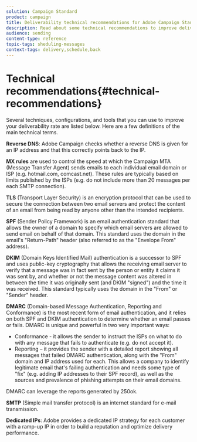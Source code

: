 ```yaml
---
solution: Campaign Standard
product: campaign
title: Deliverability technical recommendations for Adobe Campaign Standard
description: Read about some technical recommendations to improve deliverability with Adobe Campaign Standard.
audience: sending
content-type: reference
topic-tags: sheduling-messages
context-tags: delivery,schedule,back
---
```


# Technical recommendations{#technical-recommendations}

Several techniques, configurations, and tools that you can use to improve your deliverability rate are listed below. Here are a few definitions of the main technical terms.

**Reverse DNS**: Adobe Campaign checks whether a reverse DNS is given for an IP address and that this correctly points back to the IP.

**MX rules** are used to control the speed at which the Campaign MTA (Message Transfer Agent) sends emails to each individual email domain or ISP (e.g. hotmail.com, comcast.net). These rules are typically based on limits published by the ISPs (e.g. do not include more than 20 messages per each SMTP connection).

**TLS** (Transport Layer Security) is an encryption protocol that can be used to secure the connection between two email servers and protect the content of an email from being read by anyone other than the intended recipients.

**SPF** (Sender Policy Framework) is an email authentication standard that allows the owner of a domain to specify which email servers are allowed to send email on behalf of that domain. This standard uses the domain in the email's "Return-Path" header (also referred to as the "Envelope From" address).

**DKIM** (Domain Keys Identified Mail) authentication is a successor to SPF and uses public-key cryptography that allows the receiving email server to verify that a message was in fact sent by the person or entity it claims it was sent by, and whether or not the message content was altered in between the time it was originally sent (and DKIM "signed") and the time it was received. This standard typically uses the domain in the "From" or "Sender" header.

**DMARC** (Domain-based Message Authentication, Reporting and Conformance) is the most recent form of email authentication, and it relies on both SPF and DKIM authentication to determine whether an email passes or fails. DMARC is unique and powerful in two very important ways:
* Conformance - it allows the sender to instruct the ISPs on what to do with any message that fails to authenticate (e.g. do not accept it).
* Reporting – it provides the sender with a detailed report showing all messages that failed DMARC authentication, along with the "From" domain and IP address used for each. This allows a company to identify legitimate email that's failing authentication and needs some type of "fix" (e.g. adding IP addresses to their SPF record), as well as the sources and prevalence of phishing attempts on their email domains.

DMARC can leverage the reports generated by 250ok.

**SMTP** (Simple mail transfer protocol) is an internet standard for e-mail transmission.

**Dedicated IPs**: Adobe provides a dedicated IP strategy for each customer with a ramp-up IP in order to build a reputation and optimize delivery performance.
